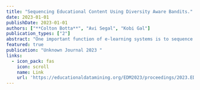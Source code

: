 ```yaml
---
title: "Sequencing Educational Content Using Diversity Aware Bandits."
date: 2023-01-01
publishDate: 2023-01-01
authors: ["**Colton Botta**", "Avi Segal", "Kobi Gal"]
publication_types: ["2"]
abstract: "One important function of e-learning systems is to sequence learning material for students. E-learning systems use data, such as demographics, past performance, preferences, skillset, etc. to construct an accurate model of each student so that the sequencing of educational content can be personalized. Some of these student features are “shallow” traits which seldom change (eg age, race, gender) while others are “deep” traits that are more volatile (eg performance, goals, interests). In this work, we explore how reasoning about this diversity of student features can enhance the sequencing of educational content in an e-learning environment. By modeling the sequencing process as a Reinforcement Learning (RL) problem, we introduce Diversity Aware Bandit for Sequencing Educational Content (DABSEC), a novel contextual multi-armed bandit algorithm that leverages the dynamics within user features to cluster similar users together when making sequencing recommendations."
featured: true
publication: "Unknown Journal 2023 "
links:
  - icon_pack: fas
    icon: scroll
    name: Link
    url: 'https://educationaldatamining.org/EDM2023/proceedings/2023.EDM-posters.57/2023.EDM-posters.57.pdf'
---
```

